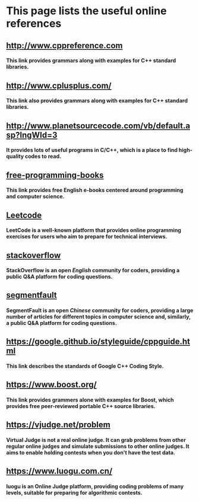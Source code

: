 # This page lists the useful online references

## http://www.cppreference.com
#### This link provides grammars along with examples for C++ standard libraries. 

## http://www.cplusplus.com/
#### This link also provides grammars along with examples for C++ standard libraries. 

## http://www.planetsourcecode.com/vb/default.asp?lngWId=3
#### It provides lots of useful programs in C/C++, which is a place to find high-quality codes to read.

## [free-programming-books](https://github.com/EbookFoundation/free-programming-books/blob/master/free-programming-books.md)

#### This link provides free English e-books centered around programming and computer science.

## [Leetcode](https://leetcode-cn.com/)

#### LeetCode is a well-known platform that provides online programming exercises for users who aim to prepare for technical interviews.

## [stackoverflow](https://stackoverflow.com/)

#### StackOverflow is an open *English* community for coders, providing a public Q&A platform for coding questions.

## [segmentfault](https://segmentfault.com/)

#### SegmentFault is an open *Chinese* community for coders, providing a large number of articles for different topics in computer science and, similarly, a public Q&A platform for coding questions.

## https://google.github.io/styleguide/cppguide.html
#### This link describes the standards of Google C++ Coding Style.

## https://www.boost.org/

#### This link provides grammers alone with examples for Boost, which provides free peer-reviewed portable C++ source libraries.

## https://vjudge.net/problem
#### Virtual Judge is not a real online judge. It can grab problems from other regular online judges and simulate submissions to other online judges. It aims to enable holding contests when you don't have the test data.

## https://www.luogu.com.cn/
#### luogu is an Online Judge platform, providing coding problems of many levels, suitable for preparing for algorithmic contests.
